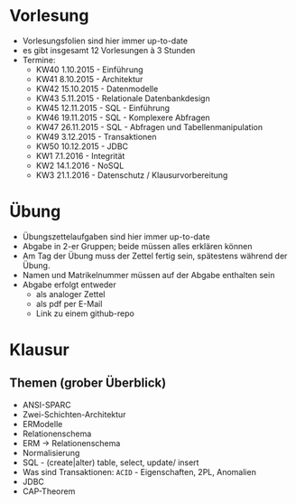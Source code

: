 # Vorlesung

 - Vorlesungsfolien sind hier immer up-to-date
 - es gibt insgesamt 12 Vorlesungen à 3 Stunden 
 - Termine:
    * KW40 1.10.2015 - Einführung
    * KW41 8.10.2015 - Architektur
    * KW42 15.10.2015 - Datenmodelle
    * KW43 5.11.2015 - Relationale Datenbankdesign
    * KW45 12.11.2015 - SQL - Einführung
    * KW46 19.11.2015 - SQL - Komplexere Abfragen
    * KW47 26.11.2015 - SQL - Abfragen und Tabellenmanipulation
    * KW49 3.12.2015 - Transaktionen
    * KW50 10.12.2015 - JDBC 
    * KW1 7.1.2016 - Integrität
    * KW2 14.1.2016 - NoSQL
    * KW3 21.1.2016 - Datenschutz / Klausurvorbereitung

# Übung

 - Übungszettelaufgaben sind hier immer up-to-date
 - Abgabe in 2-er Gruppen; beide müssen alles erklären können
 - Am Tag der Übung muss der Zettel fertig sein, spätestens während der Übung.
 - Namen und Matrikelnummer müssen auf der Abgabe enthalten sein
 - Abgabe erfolgt entweder 
   * als analoger Zettel
   * als pdf per E-Mail
   * Link zu einem github-repo

# Klausur

## 

## Themen (grober Überblick)
 - ANSI-SPARC
 - Zwei-Schichten-Architektur
 - ERModelle
 - Relationenschema
 - ERM -> Relationenschema
 - Normalisierung 
 - SQL - (create|alter) table, select, update/ insert
 - Was sind Transaktionen: `ACID` - Eigenschaften, 2PL, Anomalien
 - JDBC
 - CAP-Theorem 
